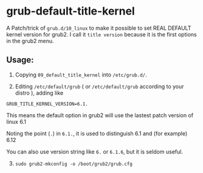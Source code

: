 # grub-default-title-kernel
A Patch/trick of `grub.d/10_linux` to make it possible to set REAL DEFAULT kernel version for grub2. I call it `title version` because it is the first options in the grub2 menu.

## Usage:
1. Copying `09_default_title_kernel` into `/etc/grub.d/`.

2. Editing `/etc/default/grub` ( or `/etc/default/grub` according to your distro ), adding like
```
GRUB_TITLE_KERNEL_VERSION=6.1.
```
This means the default option in grub2 will use the lastest patch version of linux 6.1

Noting the point (`.`) in `6.1.`, it is used to distinguish 6.1 and (for example) 6.12

You can also use version string like `6.` or `6.1.6`, but it is seldom useful.

3. `sudo grub2-mkconfig -o /boot/grub2/grub.cfg `

